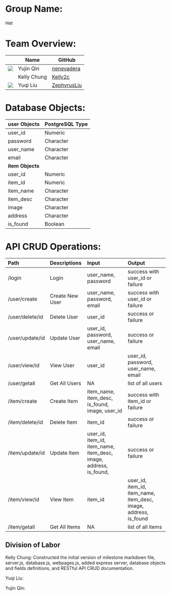 # Group Name: 
Het

# Team Overview: 
| | Name | GitHub |
| ------------- |------------- | ------------- |
| ![](https://avatars.githubusercontent.com/u/71847172?s=48&v=4) | Yujin Qin | [nenevadera](https://github.com/nenevadera) |
| ![]() | Kelly Chung | [Kelly2c](https://github.com/Kelly2c) |
| ![](https://avatars.githubusercontent.com/u/58710754?s=40&v=4) | Yuqi Liu| [ZephyrusLiu](https://github.com/ZephyrusLiu) |

# Database Objects:

| user Objects | PostgreSQL Type |
| :------------- | :------------- |
| user_id | Numeric |
| password | Character |
| user_name | Character |
| email | Character |
| **item Objects** | |
| user_id | Numeric |
| item_id | Numeric |
| item_name | Character |
| item_desc | Character |
| image | Character |
| address | Character |
| is_found | Boolean |

# API CRUD Operations:

| Path | Descriptions | Input | Output |
| :------------- | :------------- | :------------- | :------------- |
| \/login | Login | user_name, password | success with user_id or failure | 
| \/user\/create | Create New User | user_name, password, email | success with user_id or failure | 
| \/user\/delete\/id | Delete User | user_id | success or failure | 
| \/user\/update\/id | Update User | user_id, password, user_name, email | success or failure |
| \/user\/view\/id | View User | user_id | user_id, password, user_name, email | 
| \/user\/getall | Get All Users | NA | list of all users | 
| \/item\/create | Create Item | item_name, item_desc, is_found, image, user_id | success with item_id or failure |
| \/item\/delete\/id | Delete Item | item_id | success or failure |
| \/item\/update\/id | Update Item | user_id, item_id, item_name, item_desc, image, address, is_found,  | success or failure |
| \/item\/view\/id | View Item | item_id | user_id, item_id, item_name, item_desc,  image, address, is_found |
| \/item\/getall | Get All Items | NA | list of all items |

## Division of Labor
Kelly Chung: Constructed the initial version of milestone markdown file, server.js, database.js, webpages.js, added express server, database objects and fields definitions, and RESTful API CRUD documentation.

Yuqi Liu:

Yujin Qin: